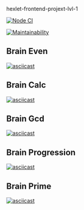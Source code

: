 hexlet-frontend-projext-lvl-1

[![Node CI](https://github.com/ysemenyuk/frontend-project-lvl1/workflows/lint/badge.svg)](https://github.com/ysemenyuk/frontend-project-lvl1/actions)

[![Maintainability](https://api.codeclimate.com/v1/badges/a6d9e4e77083b09dc22d/maintainability)](https://codeclimate.com/github/ysemenyuk/frontend-project-lvl1/maintainability)

## Brain Even

[![asciicast](https://asciinema.org/a/8jOKtCnwlRL8Be04Pykhwnhcp.svg)](https://asciinema.org/a/8jOKtCnwlRL8Be04Pykhwnhcp)

## Brain Calc

[![asciicast](https://asciinema.org/a/368238.svg)](https://asciinema.org/a/368238)

## Brain Gcd

[![asciicast](https://asciinema.org/a/87yD5MdmSD4z8KQUOivxmyRy2.svg)](https://asciinema.org/a/87yD5MdmSD4z8KQUOivxmyRy2)

## Brain Progression

[![asciicast](https://asciinema.org/a/368502.svg)](https://asciinema.org/a/368502)

## Brain Prime

[![asciicast](https://asciinema.org/a/368503.svg)](https://asciinema.org/a/368503)
